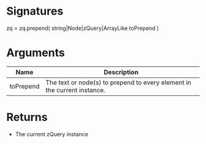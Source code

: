 <!-- start reference -->

# Signatures

zq = zq.prepend( string|Node|zQuery|ArrayLike toPrepend )

# Arguments

|Name|Description|
|---|---|
|toPrepend|The text or node(s) to prepend to every element in the current instance.|

# Returns

- The current zQuery instance

<!-- end reference -->
